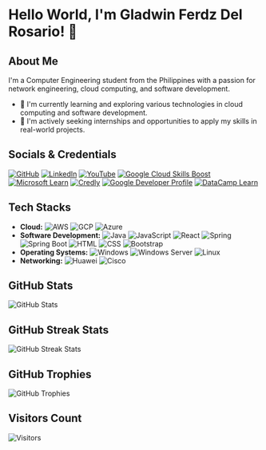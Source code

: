 # Hello World, I'm Gladwin Ferdz Del Rosario! 👋

## About Me

I'm a Computer Engineering student from the Philippines with a passion for network engineering, cloud computing, and software development.

- 🌱 I'm currently learning and exploring various technologies in cloud computing and software development.
- 💼 I'm actively seeking internships and opportunities to apply my skills in real-world projects.

## Socials & Credentials

[![GitHub](https://img.shields.io/badge/-GitHub-black?style=for-the-badge&logo=github)](https://github.com/gfdelrosario12)
[![LinkedIn](https://img.shields.io/badge/-LinkedIn-blue?style=for-the-badge&logo=linkedin)](https://www.linkedin.com/in/gladwindr/)
[![YouTube](https://img.shields.io/badge/-YouTube-red?style=for-the-badge&logo=youtube)](https://youtube.com/@gladwindelrosario4255?si=wJhsK0L7ztccEaVH)
[![Google Cloud Skills Boost](https://img.shields.io/badge/-Google%20Cloud%20Skills%20Boost-yellow?style=for-the-badge&logo=google-cloud)](https://www.cloudskillsboost.google/public_profiles/1efc5a8d-20be-4d6c-97b5-78dc7bf36fb1)
[![Microsoft Learn](https://img.shields.io/badge/-Microsoft%20Learn-blue?style=for-the-badge&logo=microsoft)](https://learn.microsoft.com/en-us/users/gladwindelrosario-3313/)
[![Credly](https://img.shields.io/badge/-Credly-blue?style=for-the-badge&logo=credly)](https://www.credly.com/users/gladwin-ferdz-del-rosario)
[![Google Developer Profile](https://img.shields.io/badge/-Google%20Developer%20Profile-green?style=for-the-badge&logo=google)](https://g.dev/GladwinDelRosario)
[![DataCamp Learn](https://img.shields.io/badge/-DataCamp-blue?style=for-the-badge&logo=datacamp)](https://www.datacamp.com/portfolio/gladelrosario12)

## Tech Stacks

- **Cloud:** ![AWS](https://img.shields.io/badge/AWS-232F3E?style=for-the-badge&logo=amazon-aws&logoColor=white) ![GCP](https://img.shields.io/badge/GCP-4285F4?style=for-the-badge&logo=google-cloud&logoColor=white) ![Azure](https://img.shields.io/badge/Azure-0078D4?style=for-the-badge&logo=microsoft-azure&logoColor=white)
- **Software Development:** ![Java](https://img.shields.io/badge/Java-007396?style=for-the-badge&logo=java&logoColor=white) ![JavaScript](https://img.shields.io/badge/JavaScript-F7DF1E?style=for-the-badge&logo=javascript&logoColor=white) ![React](https://img.shields.io/badge/React-61DAFB?style=for-the-badge&logo=react&logoColor=white) ![Spring](https://img.shields.io/badge/Spring-6DB33F?style=for-the-badge&logo=spring&logoColor=white) ![Spring Boot](https://img.shields.io/badge/Spring%20Boot-6DB33F?style=for-the-badge&logo=spring-boot&logoColor=white) ![HTML](https://img.shields.io/badge/HTML5-E34F26?style=for-the-badge&logo=html5&logoColor=white) ![CSS](https://img.shields.io/badge/CSS-1572B6?style=for-the-badge&logo=css3&logoColor=white) ![Bootstrap](https://img.shields.io/badge/Bootstrap-563D7C?style=for-the-badge&logo=bootstrap&logoColor=white)
- **Operating Systems:** ![Windows](https://img.shields.io/badge/Windows-0078D6?style=for-the-badge&logo=windows&logoColor=white) ![Windows Server](https://img.shields.io/badge/Windows%20Server-0078D6?style=for-the-badge&logo=windows&logoColor=white) ![Linux](https://img.shields.io/badge/Linux-FCC624?style=for-the-badge&logo=linux&logoColor=white)
- **Networking:** ![Huawei](https://img.shields.io/badge/Huawei-FF0000?style=for-the-badge&logo=huawei&logoColor=white) ![Cisco](https://img.shields.io/badge/Cisco-1BA0D7?style=for-the-badge&logo=cisco&logoColor=white)

## GitHub Stats

![GitHub Stats](https://github-readme-stats.vercel.app/api?username=gfdelrosario12&show_icons=true&count_private=true&hide=stars&theme=radical)

## GitHub Streak Stats

![GitHub Streak Stats](https://github-readme-streak-stats.herokuapp.com/?user=gfdelrosario12&theme=radical)

## GitHub Trophies

![GitHub Trophies](https://github-profile-trophy.vercel.app/?username=gfdelrosario12)

## Visitors Count

![Visitors](https://visitor-badge.laobi.icu/badge?page_id=gfdelrosario12.gfdelrosario12)
